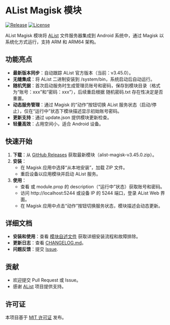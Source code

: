 # AList Magisk 模块

[![Release](https://img.shields.io/github/v/release/Alien-Et/Alist-Magisk)](https://github.com/Alien-Et/Alist-Magisk/releases)
[![License](https://img.shields.io/github/license/Alien-Et/Alist-Magisk)](https://github.com/Alien-Et/Alist-Magisk/blob/main/LICENSE)

AList Magisk 模块将 [AList](https://github.com/AlistGo/alist) 文件服务器集成到 Android 系统中，通过 Magisk 以系统化方式运行，支持 ARM 和 ARM64 架构。

## 功能亮点
- **最新版本同步**：自动跟踪 AList 官方版本（当前：v3.45.0）。
- **无缝集成**：将 AList 二进制安装到 /system/bin，系统启动后自动运行。
- **随机凭据**：首次启动服务时生成管理员账号和密码，保存到模块目录（格式为“账号：xxx”和“密码：xxx”），后续重启根据 随机密码.txt 存在性决定是否重置。
- **动态服务管理**：通过 Magisk 的“动作”按钮切换 AList 服务状态（启动/停止），仅在“运行中”状态下模块描述显示初始账号密码。
- **更新支持**：通过 update.json 提供模块更新检查。
- **轻量高效**：占用空间小，适合 Android 设备。

## 快速开始
1. **下载**：从 [GitHub Releases](https://github.com/Alien-Et/Alist-Magisk/releases) 获取最新模块（alist-magisk-v3.45.0.zip）。
2. **安装**：
   - 在 Magisk 应用中选择“从本地安装”，加载 ZIP 文件。
   - 重启设备以应用模块并启动 AList 服务。
3. **使用**：
   - 查看  或 module.prop 的 description（“运行中”状态）获取账号和密码。
   - 访问 http://localhost:5244 或设备 IP 的 5244 端口，登录 AList Web 界面。
   - 在 Magisk 应用中点击“动作”按钮切换服务状态，模块描述会动态更新。

## 详细文档
- **安装和使用**：查看 [模块自述文件](Alist-Magisk/README.md) 获取详细安装流程和故障排除。
- **更新日志**：查看 [CHANGELOG.md](Alist-Magisk/CHANGELOG.md)。
- **问题反馈**：提交 [Issue](https://github.com/Alien-Et/Alist-Magisk/issues).

## 贡献
- 欢迎提交 Pull Request 或 Issue。
- 感谢 [AList](https://github.com/AlistGo/alist) 项目提供支持。

## 许可证
本项目基于 [MIT 许可证](LICENSE) 发布。
